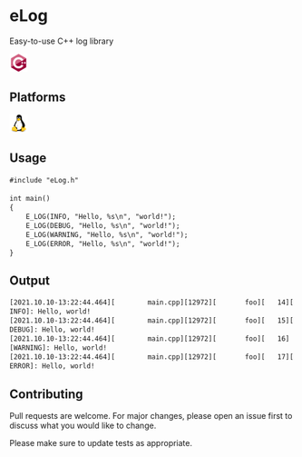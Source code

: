 # eLog
<p float="left">
    <p>Easy-to-use C++  log library</p>
    <img src="https://raw.githubusercontent.com/devicons/devicon/master/icons/cplusplus/cplusplus-original.svg" width="32" />
</p>

## Platforms
<p float="left">
    <img src="https://raw.githubusercontent.com/devicons/devicon/master/icons/linux/linux-original.svg" width="32" />
</p>

## Usage

```
#include "eLog.h"

int main()
{
    E_LOG(INFO, "Hello, %s\n", "world!");
    E_LOG(DEBUG, "Hello, %s\n", "world!");
    E_LOG(WARNING, "Hello, %s\n", "world!");
    E_LOG(ERROR, "Hello, %s\n", "world!");
}
```

## Output
```
[2021.10.10-13:22:44.464][        main.cpp][12972][       foo][   14][   INFO]: Hello, world!
[2021.10.10-13:22:44.464][        main.cpp][12972][       foo][   15][  DEBUG]: Hello, world!
[2021.10.10-13:22:44.464][        main.cpp][12972][       foo][   16][WARNING]: Hello, world!
[2021.10.10-13:22:44.464][        main.cpp][12972][       foo][   17][  ERROR]: Hello, world!
```

## Contributing
Pull requests are welcome. For major changes, please open an issue first to discuss what you would like to change.

Please make sure to update tests as appropriate.